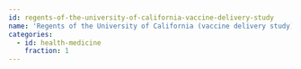 ```yaml
---
id: regents-of-the-university-of-california-vaccine-delivery-study
name: 'Regents of the University of California (vaccine delivery study)'
categories:
  - id: health-medicine
    fraction: 1
---
```

